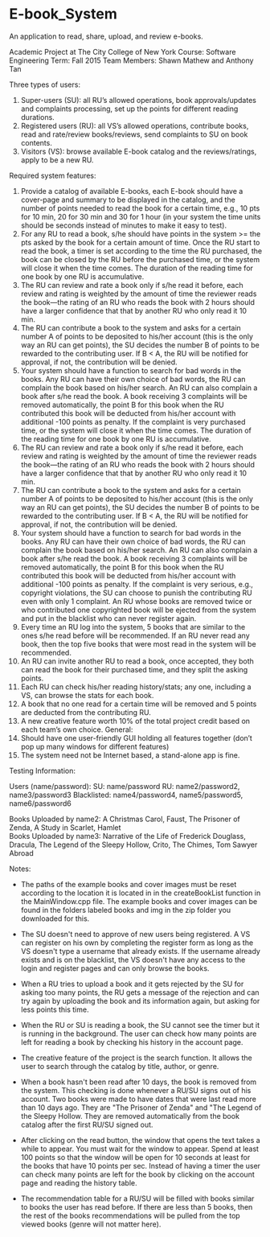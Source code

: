 # E-book_System
An application to read, share, upload, and review e-books.

Academic Project at The City College of New York
Course: Software Engineering
Term: Fall 2015
Team Members: Shawn Mathew and Anthony Tan

Three types of users:
1.	Super-users (SU): all RU’s allowed operations, book approvals/updates and complaints processing, set up the points for different reading durations.
2.	Registered users (RU): all VS’s allowed operations, contribute books, read and rate/review books/reviews, send complaints to SU on book contents.
3.	Visitors (VS): browse available E-book catalog and the reviews/ratings, apply to be a new RU.

Required system features:
1.	Provide a catalog of available E-books, each E-book should have a cover-page and summary to be displayed in the catalog, and the number of points needed to read the book for a certain time, e.g., 10 pts for 10 min, 20 for 30 min and 30 for 1 hour (in your system the time units should be seconds instead of minutes to make it easy to test).
2.	For any RU to read a book, s/he should have points in the system >= the pts asked by the book for a certain amount of time. Once the RU start to read the book, a timer is set according to the time the RU purchased, the book can be closed by the RU before the purchased time, or the system will close it when the time comes. The duration of the reading time for one book by one RU is accumulative.
3.	The RU can review and rate a book only if s/he read it before, each review and rating is weighted by the amount of time the reviewer reads the book—the rating of an RU who reads the book with 2 hours should have a larger confidence that that by another RU who only read it 10 min.
4.	The RU can contribute a book to the system and asks for a certain number A of points to be deposited to his/her account (this is the only way an RU can get points), the SU decides the number B of points to be rewarded to the contributing user. If B < A, the RU will be notified for approval, if not, the contribution will be denied.
5.	Your system should have a function to search for bad words in the books. Any RU can have their own choice of bad words, the RU can complain the book based on his/her search. An RU can also complain a book after s/he read the book. A book receiving 3 complaints will be removed automatically, the point B for this book when the RU contributed this book will be deducted from his/her account with additional -100 points as penalty. If the complaint is very purchased time, or the system will close it when the time comes. The duration of the reading time for one book by one RU is accumulative.
3.	The RU can review and rate a book only if s/he read it before, each review and rating is weighted by the amount of time the reviewer reads the book—the rating of an RU who reads the book with 2 hours should have a larger confidence that that by another RU who only read it 10 min.
4.	The RU can contribute a book to the system and asks for a certain number A of points to be deposited to his/her account (this is the only way an RU can get points), the SU decides the number B of points to be rewarded to the contributing user. If B < A, the RU will be notified for approval, if not, the contribution will be denied.
5.	Your system should have a function to search for bad words in the books. Any RU can have their own choice of bad words, the RU can complain the book based on his/her search. An RU can also complain a book after s/he read the book. A book receiving 3 complaints will be removed automatically, the point B for this book when the RU contributed this book will be deducted from his/her account with additional -100 points as penalty. If the complaint is very serious, e.g., copyright violations, the SU can choose to punish the contributing RU even with only 1 complaint. An RU whose books are removed twice or who contributed one copyrighted book will be ejected from the system and put in the blacklist who can never register again.
6.	Every time an RU log into the system, 5 books that are similar to the ones s/he read before will be recommended. If an RU never read any book, then the top five books that were most read in the system will be recommended.
7.	An RU can invite another RU to read a book, once accepted, they both can read the book for their purchased time, and they split the asking points.
8.	Each RU can check his/her reading history/stats; any one, including a VS, can browse the stats for each book.
9.	A book that no one read for a certain time will be removed and 5 points are deducted from the contributing RU.
10.	A new creative feature worth 10% of the total project credit based on each team’s own choice.
General:
1.	Should have one user-friendly GUI holding all features together (don’t pop up many windows for different features)
2.	The system need not be Internet based, a stand-alone app is fine. 


Testing Information:

Users (name/password):
SU: name/password
RU: name2/password2, name3/password3
Blacklisted: name4/password4, name5/password5, name6/password6

Books Uploaded by name2: A Christmas Carol, Faust, The Prisoner of Zenda,	A Study in Scarlet, Hamlet		
Books Uploaded by name3: Narrative of the Life of Frederick Douglass, Dracula, The Legend of the Sleepy Hollow, Crito, The Chimes, Tom Sawyer Abroad

Notes:
- The paths of the example books and cover images must be reset according to the location it is located in in the createBookList function in the MainWindow.cpp file. The example books and cover images can be found in the folders labeled books and img in the zip folder you downloaded for this. 

- The SU doesn't need to approve of new users being registered. A VS can register on his own by completing the register form as long as the VS doesn't type a username that already exists. If the username already exists and is on the blacklist, the VS doesn't have any access to the login and register pages and can only browse the books.

- When a RU tries to upload a book and it gets rejected by the SU for asking too many points, the RU gets a message of the rejection and can try again by uploading the book and its information again, but asking for less points this time.

- When the RU or SU is reading a book, the SU cannot see the timer but it is running in the background. The user can check how many points are left for reading a book by checking his history in the account page. 

- The creative feature of the project is the search function. It allows the user to search through the catalog by title, author, or genre. 

- When a book hasn't been read after 10 days, the book is removed from the system. This checking is done whenever a RU/SU signs out of his account. Two books were made to have dates that were last read more than 10 days ago. They are "The Prisoner of Zenda" and "The Legend of the Sleepy Hollow. They are removed automatically from the book catalog after the first RU/SU signed out. 

- After clicking on the read button, the window that opens the text takes a while to appear. You must wait for the window to appear. Spend at least 100 points so that the window will be open for 10 seconds at least for the books that have 10 points per sec. Instead of having a timer the user can check many points are left for the book by clicking on the account page and reading the history table.

- The recommendation table for a RU/SU will be filled with books similar to books the user has read before. If there are less than 5 books, then the rest of the books recommendations will be pulled from the top viewed books (genre will not matter here).
